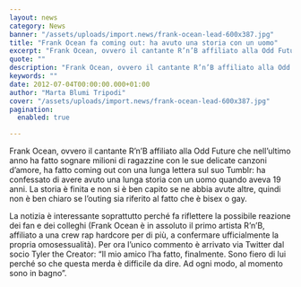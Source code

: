 ```yaml
---
layout: news
category: News
banner: "/assets/uploads/import.news/frank-ocean-lead-600x387.jpg"
title: "Frank Ocean fa coming out: ha avuto una storia con un uomo"
excerpt: "Frank Ocean, ovvero il cantante R’n’B affiliato alla Odd Future che nell’ultimo anno ha fatto sognare milioni di ragazzine con le sue delicate canzoni d’amore, ha fatto coming out con una lunga lettera sul suo Tumblr: ha confessato di avere avuto una lunga storia con un uomo quando aveva 19 anni. La storia è finita [&hellip"
quote: ""
description: "Frank Ocean, ovvero il cantante R’n’B affiliato alla Odd Future che nell’ultimo anno ha fatto sognare milioni di ragazzine con le sue delicate canzoni d’amore, ha fatto coming out con una lunga lettera sul suo Tumblr: ha confessato di avere avuto una lunga storia con un uomo quando aveva 19 anni. La storia è finita [&hellip"
keywords: ""
date: 2012-07-04T00:00:00.000+01:00
author: "Marta Blumi Tripodi"
cover: "/assets/uploads/import.news/frank-ocean-lead-600x387.jpg"
pagination:
  enabled: true

---
```


Frank Ocean, ovvero il cantante R’n’B affiliato alla Odd Future che nell’ultimo anno ha fatto sognare milioni di ragazzine con le sue delicate canzoni d’amore, ha fatto coming out con una lunga lettera sul suo Tumblr: ha confessato di avere avuto una lunga storia con un uomo quando aveva 19 anni. La storia è finita e non si è ben capito se ne abbia avute altre, quindi non è ben chiaro se l’outing sia riferito al fatto che è bisex o gay.

La notizia è interessante soprattutto perché fa riflettere la possibile reazione dei fan e dei colleghi (Frank Ocean è in assoluto il primo artista R’n’B, affiliato a una crew rap hardcore per di più, a confermare ufficialmente la propria omosessualità). Per ora l’unico commento è arrivato via Twitter dal socio Tyler the Creator: “Il mio amico l’ha fatto, finalmente. Sono fiero di lui perché so che questa merda è difficile da dire. Ad ogni modo, al momento sono in bagno”.